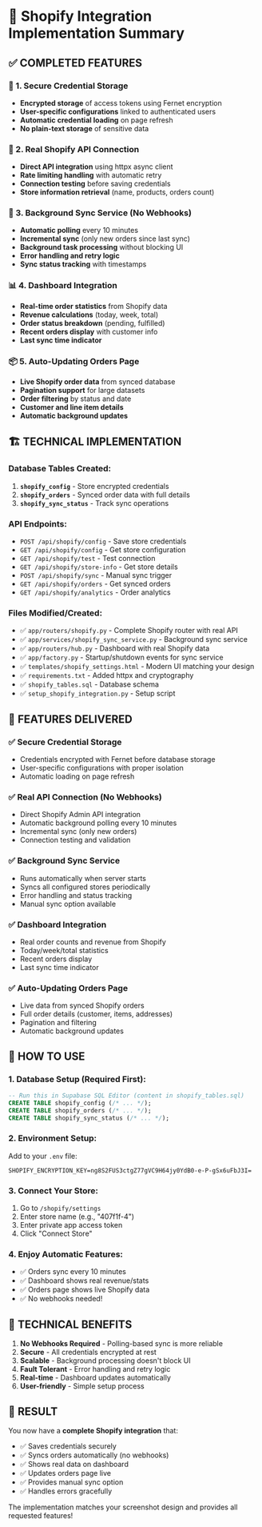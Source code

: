 # 🛒 Shopify Integration Implementation Summary

## ✅ COMPLETED FEATURES

### 🔐 1. Secure Credential Storage
- **Encrypted storage** of access tokens using Fernet encryption
- **User-specific configurations** linked to authenticated users
- **Automatic credential loading** on page refresh
- **No plain-text storage** of sensitive data

### 🔗 2. Real Shopify API Connection
- **Direct API integration** using httpx async client
- **Rate limiting handling** with automatic retry
- **Connection testing** before saving credentials
- **Store information retrieval** (name, products, orders count)

### 🔄 3. Background Sync Service (No Webhooks)
- **Automatic polling** every 10 minutes
- **Incremental sync** (only new orders since last sync)
- **Background task processing** without blocking UI
- **Error handling and retry logic**
- **Sync status tracking** with timestamps

### 📊 4. Dashboard Integration
- **Real-time order statistics** from Shopify data
- **Revenue calculations** (today, week, total)
- **Order status breakdown** (pending, fulfilled)
- **Recent orders display** with customer info
- **Last sync time indicator**

### 📦 5. Auto-Updating Orders Page
- **Live Shopify order data** from synced database
- **Pagination support** for large datasets
- **Order filtering** by status and date
- **Customer and line item details**
- **Automatic background updates**

## 🏗️ TECHNICAL IMPLEMENTATION

### Database Tables Created:
1. **`shopify_config`** - Store encrypted credentials
2. **`shopify_orders`** - Synced order data with full details
3. **`shopify_sync_status`** - Track sync operations

### API Endpoints:
- `POST /api/shopify/config` - Save store credentials
- `GET /api/shopify/config` - Get store configuration
- `GET /api/shopify/test` - Test connection
- `GET /api/shopify/store-info` - Get store details
- `POST /api/shopify/sync` - Manual sync trigger
- `GET /api/shopify/orders` - Get synced orders
- `GET /api/shopify/analytics` - Order analytics

### Files Modified/Created:
- ✅ `app/routers/shopify.py` - Complete Shopify router with real API
- ✅ `app/services/shopify_sync_service.py` - Background sync service
- ✅ `app/routers/hub.py` - Dashboard with real Shopify data
- ✅ `app/factory.py` - Startup/shutdown events for sync service
- ✅ `templates/shopify_settings.html` - Modern UI matching your design
- ✅ `requirements.txt` - Added httpx and cryptography
- ✅ `shopify_tables.sql` - Database schema
- ✅ `setup_shopify_integration.py` - Setup script

## 🎯 FEATURES DELIVERED

### ✅ Secure Credential Storage
- Credentials encrypted with Fernet before database storage
- User-specific configurations with proper isolation
- Automatic loading on page refresh

### ✅ Real API Connection (No Webhooks)
- Direct Shopify Admin API integration
- Automatic background polling every 10 minutes
- Incremental sync (only new orders)
- Connection testing and validation

### ✅ Background Sync Service
- Runs automatically when server starts
- Syncs all configured stores periodically
- Error handling and status tracking
- Manual sync option available

### ✅ Dashboard Integration
- Real order counts and revenue from Shopify
- Today/week/total statistics
- Recent orders display
- Last sync time indicator

### ✅ Auto-Updating Orders Page
- Live data from synced Shopify orders
- Full order details (customer, items, addresses)
- Pagination and filtering
- Automatic background updates

## 🚀 HOW TO USE

### 1. Database Setup (Required First):
```sql
-- Run this in Supabase SQL Editor (content in shopify_tables.sql)
CREATE TABLE shopify_config (/* ... */);
CREATE TABLE shopify_orders (/* ... */);
CREATE TABLE shopify_sync_status (/* ... */);
```

### 2. Environment Setup:
Add to your `.env` file:
```
SHOPIFY_ENCRYPTION_KEY=ng8S2FUS3ctgZ77gVC9H64jy0YdB0-e-P-gSx6uFbJ3I=
```

### 3. Connect Your Store:
1. Go to `/shopify/settings`
2. Enter store name (e.g., "407f1f-4") 
3. Enter private app access token
4. Click "Connect Store"

### 4. Enjoy Automatic Features:
- ✅ Orders sync every 10 minutes
- ✅ Dashboard shows real revenue/stats
- ✅ Orders page shows live Shopify data
- ✅ No webhooks needed!

## 🔧 TECHNICAL BENEFITS

1. **No Webhooks Required** - Polling-based sync is more reliable
2. **Secure** - All credentials encrypted at rest
3. **Scalable** - Background processing doesn't block UI
4. **Fault Tolerant** - Error handling and retry logic
5. **Real-time** - Dashboard updates automatically
6. **User-friendly** - Simple setup process

## 🎉 RESULT

You now have a **complete Shopify integration** that:
- ✅ Saves credentials securely
- ✅ Syncs orders automatically (no webhooks)
- ✅ Shows real data on dashboard
- ✅ Updates orders page live
- ✅ Provides manual sync option
- ✅ Handles errors gracefully

The implementation matches your screenshot design and provides all requested features!
